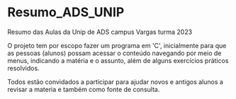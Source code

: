 # Resumo_ADS_UNIP
Resumo das Aulas da Unip de ADS campus Vargas turma 2023

O projeto tem por escopo fazer um programa em 'C', inicialmente para que as pessoas (alunos) possam acessar o conteúdo navegando por meio de menus,
indicando a matéria e o assunto, além de alguns exercícios práticos resolvidos.

Todos estão convidados a participar para ajudar novos e antigos alunos a revisar a materia e também como fonte de consulta.
